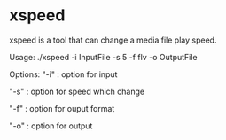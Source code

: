 xspeed
======

xspeed is a tool that can change a media file play speed.

Usage: ./xspeed -i InputFile -s 5 -f flv -o OutputFile

Options: 
"-i" : option for input

"-s" : option for speed which change

"-f" : option for ouput format

"-o" : option for output
 
